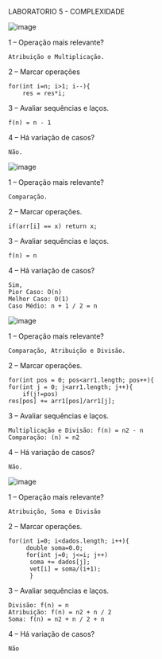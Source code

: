 LABORATORIO 5 - COMPLEXIDADE

![image](https://user-images.githubusercontent.com/101759423/195226264-4ffad6bd-92d5-4b8a-82f0-625eee4232b3.png)

1 – Operação mais relevante?

    Atribuição e Multiplicação.
   
2 – Marcar operações

    for(int i=n; i>1; i--){
        res = res*i;
        
3 – Avaliar sequências e laços.

    f(n) = n - 1

4 – Há variação de casos?

    Não.

![image](https://user-images.githubusercontent.com/101759423/195226833-4b14ad28-f927-4c5e-9952-5213d3d15a81.png)

1 – Operação mais relevante?

    Comparação.

2 – Marcar operações.

    if(arr[i] == x) return x;
    
3 – Avaliar sequências e laços.

    f(n) = n

4 – Há variação de casos?
  
    Sim,
    Pior Caso: O(n)
    Melhor Caso: O(1)
    Caso Médio: n + 1 / 2 = n
    

![image](https://user-images.githubusercontent.com/101759423/195226903-06697871-4df2-424d-a96b-d708d218e7ff.png)

1 – Operação mais relevante?

    Comparação, Atribuição e Divisão.

2 – Marcar operações.

    for(int pos = 0; pos<arr1.length; pos++){
    for(int j = 0; j<arr1.length; j++){
        if(j!=pos)
    res[pos] += arr1[pos]/arr1[j];

3 – Avaliar sequências e laços.

    Multiplicação e Divisão: f(n) = n2 - n
    Comparação: (n) = n2
    
4 – Há variação de casos?

    Não.

![image](https://user-images.githubusercontent.com/101759423/195226954-220973b4-5d1e-43bd-b823-e3f71978ce36.png)

1 – Operação mais relevante?

    Atribuição, Soma e Divisão

2 – Marcar operações.

    for(int i=0; i<dados.length; i++){
         double soma=0.0;
         for(int j=0; j<=i; j++)
          soma += dados[j];
          vet[i] = soma/(i+1);
          }
          
3 – Avaliar sequências e laços.

    Divisão: f(n) = n
    Atribuição: f(n) = n2 + n / 2
    Soma: f(n) = n2 + n / 2 + n

4 – Há variação de casos?

    Não
